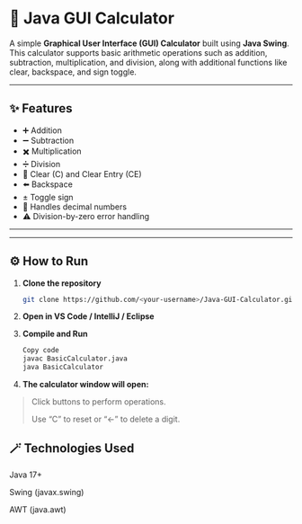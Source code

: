 # 🧮 Java GUI Calculator

A simple **Graphical User Interface (GUI) Calculator** built using **Java Swing**.  
This calculator supports basic arithmetic operations such as addition, subtraction, multiplication, and division, along with additional functions like clear, backspace, and sign toggle.

---

## ✨ Features

- ➕ Addition  
- ➖ Subtraction  
- ✖️ Multiplication  
- ➗ Division  
- 🔄 Clear (C) and Clear Entry (CE)  
- ⬅️ Backspace  
- ± Toggle sign  
- 🧮 Handles decimal numbers  
- ⚠️ Division-by-zero error handling  

---
---

## ⚙️ How to Run

1. **Clone the repository**
   ```bash
   git clone https://github.com/<your-username>/Java-GUI-Calculator.git
2. **Open in VS Code / IntelliJ / Eclipse**

3. **Compile and Run**

    ```bash
   Copy code
   javac BasicCalculator.java
   java BasicCalculator
4. **The calculator window will open:**

 >Click buttons to perform operations.
>
 >Use “C” to reset or “←” to delete a digit.

## 🪄 Technologies Used
Java 17+

Swing (javax.swing)

AWT (java.awt)

